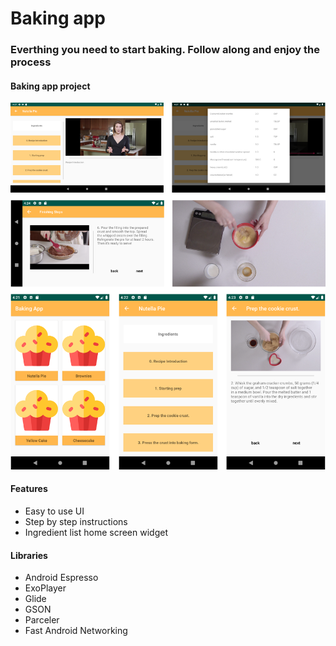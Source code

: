 # Baking app
### Everthing you need to start baking. Follow along and enjoy the process

#### Baking app project

![Feature Image](https://github.com/atmko/baking_app/blob/master/images/feature_image.png)

#### Features
* Easy to use UI
* Step by step instructions
* Ingredient list home screen widget

#### Libraries
* Android Espresso
* ExoPlayer
* Glide
* GSON
* Parceler
* Fast Android Networking

